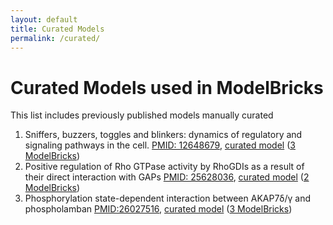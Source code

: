 ```yaml
---
layout: default
title: Curated Models
permalink: /curated/
---
```


# Curated Models used in ModelBricks

This list includes previously published models manually curated 

<ol>
<li> Sniffers, buzzers, toggles and blinkers: dynamics of regulatory and signaling pathways in the cell. 
<a href="https://www.ncbi.nlm.nih.gov/pubmed/12648679">PMID: 12648679</a>, <a href="/CM_tyson">curated model</a> (<a href="/modelbrickslist#tyson">3 ModelBricks</a>)
  
</li> 
<li> Positive regulation of Rho GTPase activity by RhoGDIs as a result of their direct interaction with GAPs <a href="https://www.ncbi.nlm.nih.gov/pubmed/25628036">PMID: 25628036</a>, <a href="/CM_RhoGTP_GDI/">curated model</a> (<a href="modelbrickslist#RhoGTP">2 ModelBricks</a>)
 
</li>
<li> Phosphorylation state-dependent interaction between AKAP7δ/γ and phospholamban 
<a href="https://www.ncbi.nlm.nih.gov/pubmed/26027516">PMID:26027516</a>, <a href="/CM_AKAP7_complete">curated model</a> (<a href="/modelbrickslist#akap7">3 ModelBricks</a>)

</li>

</ol>


